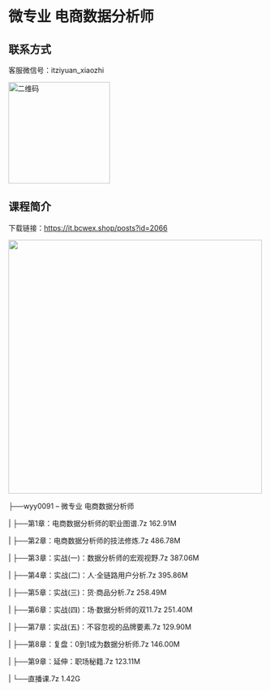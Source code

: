 # 微专业 电商数据分析师

## 联系方式

客服微信号：itziyuan_xiaozhi

<img src="https://ziyuanyun.oss-cn-guangzhou.aliyuncs.com/common/20240614073449/666b82192834a.jpg" width="200" height="200" alt="二维码">

## 课程简介

下载链接：https://it.bcwex.shop/posts?id=2066

<img src="https://ziyuanyun.oss-cn-guangzhou.aliyuncs.com/yun/20240515183641/664490395f1ba.jpg" width="500" alt="">

  ├──wyy0091 &#8211; 微专业 电商数据分析师

 | ├──第1章：电商数据分析师的职业图谱.7z 162.91M

 | ├──第2章：电商数据分析师的技法修炼.7z 486.78M

 | ├──第3章：实战(一)：数据分析师的宏观视野.7z 387.06M

 | ├──第4章：实战(二)：人·全链路用户分析.7z 395.86M

 | ├──第5章：实战(三)：货·商品分析.7z 258.49M

 | ├──第6章：实战(四)：场·数据分析师的双11.7z 251.40M

 | ├──第7章：实战(五)：不容忽视的品牌要素.7z 129.90M

 | ├──第8章：复盘：0到1成为数据分析师.7z 146.00M

 | ├──第9章：延伸：职场秘籍.7z 123.11M

 | └──直播课.7z 1.42G

  